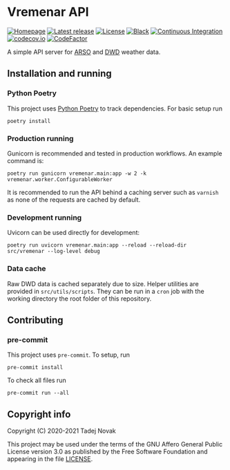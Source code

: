 # Vremenar API

[![Homepage][web-img]][web] [![Latest release][release-img]][release]
[![License][license-img]][license] [![Black][black-img]][black]
[![Continuous Integration][ci-img]][ci]
[![codecov.io][codecov-img]][codecov] [![CodeFactor][codefactor-img]][codefactor]

A simple API server for [ARSO](https://meteo.arso.gov.si)
and [DWD](https://dwd.de/EN/) weather data.

## Installation and running

### Python Poetry

This project uses [Python Poetry](https://python-poetry.org) to track dependencies. For basic setup run

```shell
poetry install
```

### Production running

Gunicorn is recommended and tested in production workflows.
An example command is:

```shell
poetry run gunicorn vremenar.main:app -w 2 -k vremenar.worker.ConfigurableWorker
```

It is recommended to run the API behind a caching server such
as `varnish` as none of the requests are cached by default.

### Development running

Uvicorn can be used directly for development:

```shell
poetry run uvicorn vremenar.main:app --reload --reload-dir src/vremenar --log-level debug
```

### Data cache

Raw DWD data is cached separately due to size. Helper utilities are provided
in `src/utils/scripts`. They can be run in a `cron` job with the working
directory the root folder of this repository.

## Contributing

### pre-commit

This project uses `pre-commit`. To setup, run

```shell
pre-commit install
```

To check all files run

```shell
pre-commit run --all
```

## Copyright info

Copyright (C) 2020-2021 Tadej Novak

This project may be used under the terms of the
GNU Affero General Public License version 3.0 as published by the
Free Software Foundation and appearing in the file [LICENSE](LICENSE).

[web]: https://vremenar.tano.si
[release]: https://github.com/ntadej/Vremenar-API/releases/latest
[license]: https://github.com/ntadej/Vremenar-API/blob/master/LICENSE
[ci]: https://github.com/ntadej/Vremenar-API/actions
[black]: https://github.com/psf/black
[codecov]: https://codecov.io/github/ntadej/Vremenar-API?branch=master
[codefactor]: https://www.codefactor.io/repository/github/ntadej/vremenar-api
[web-img]: https://img.shields.io/badge/web-vremenar.tano.si-yellow.svg
[release-img]: https://img.shields.io/github/release/ntadej/Vremenar-API.svg
[license-img]: https://img.shields.io/github/license/ntadej/Vremenar-API.svg
[ci-img]: https://github.com/ntadej/Vremenar-API/workflows/Continuous%20Integration/badge.svg
[black-img]: https://img.shields.io/badge/code%20style-black-000000.svg
[codecov-img]: https://codecov.io/github/ntadej/Vremenar-API/coverage.svg?branch=master
[codefactor-img]: https://www.codefactor.io/repository/github/ntadej/vremenar-api/badge
